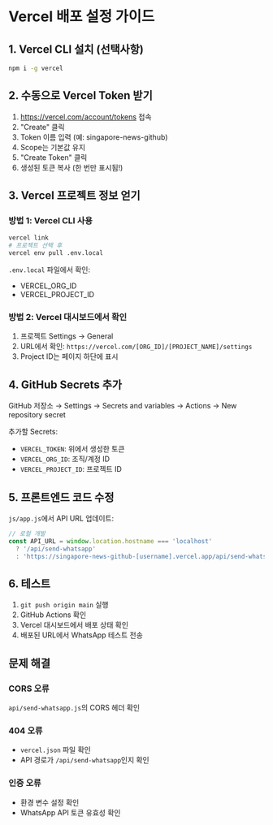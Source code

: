 # Vercel 배포 설정 가이드

## 1. Vercel CLI 설치 (선택사항)

```bash
npm i -g vercel
```

## 2. 수동으로 Vercel Token 받기

1. https://vercel.com/account/tokens 접속
2. "Create" 클릭
3. Token 이름 입력 (예: singapore-news-github)
4. Scope는 기본값 유지
5. "Create Token" 클릭
6. 생성된 토큰 복사 (한 번만 표시됨!)

## 3. Vercel 프로젝트 정보 얻기

### 방법 1: Vercel CLI 사용
```bash
vercel link
# 프로젝트 선택 후
vercel env pull .env.local
```

`.env.local` 파일에서 확인:
- VERCEL_ORG_ID
- VERCEL_PROJECT_ID

### 방법 2: Vercel 대시보드에서 확인
1. 프로젝트 Settings → General
2. URL에서 확인: `https://vercel.com/[ORG_ID]/[PROJECT_NAME]/settings`
3. Project ID는 페이지 하단에 표시

## 4. GitHub Secrets 추가

GitHub 저장소 → Settings → Secrets and variables → Actions → New repository secret

추가할 Secrets:
- `VERCEL_TOKEN`: 위에서 생성한 토큰
- `VERCEL_ORG_ID`: 조직/계정 ID
- `VERCEL_PROJECT_ID`: 프로젝트 ID

## 5. 프론트엔드 코드 수정

`js/app.js`에서 API URL 업데이트:

```javascript
// 로컬 개발
const API_URL = window.location.hostname === 'localhost' 
  ? '/api/send-whatsapp' 
  : 'https://singapore-news-github-[username].vercel.app/api/send-whatsapp';
```

## 6. 테스트

1. `git push origin main` 실행
2. GitHub Actions 확인
3. Vercel 대시보드에서 배포 상태 확인
4. 배포된 URL에서 WhatsApp 테스트 전송

## 문제 해결

### CORS 오류
`api/send-whatsapp.js`의 CORS 헤더 확인

### 404 오류
- `vercel.json` 파일 확인
- API 경로가 `/api/send-whatsapp`인지 확인

### 인증 오류
- 환경 변수 설정 확인
- WhatsApp API 토큰 유효성 확인